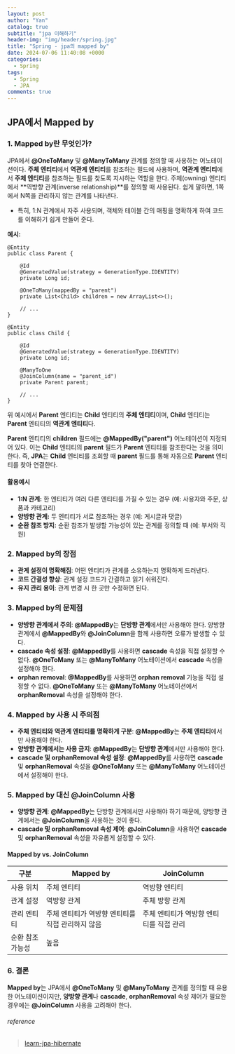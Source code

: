 ```yaml
---
layout: post
author: "Yan"
catalog: true
subtitle: "jpa 이해하기"
header-img: "img/header/spring.jpg"
title: "Spring - jpa의 mapped by"
date: 2024-07-06 11:40:08 +0000
categories:
  - Spring
tags:
  - Spring
  - JPA
comments: true
---
```


## JPA에서 Mapped by

### 1. Mapped by란 무엇인가?

JPA에서 **@OneToMany** 및 **@ManyToMany** 관계를 정의할 때 사용하는 어노테이션이다. **주체 엔티티**에서 **역관계 엔티티**를 참조하는 필드에 사용하며, **역관계 엔티티**에서 **주체 엔티티**를 참조하는 필드를 찾도록 지시하는 역할을 한다. 주체(owning) 엔티티에서 **역방향 관계(inverse relationship)**를 정의할 때 사용된다. 쉽게 말하면, 1쪽에서 N쪽을 관리하지 않는 관계를 나타낸다.

- 특히, 1:N 관계에서 자주 사용되며, 객체와 테이블 간의 매핑을 명확하게 하여 코드를 이해하기 쉽게 만들어 준다.


**예시:**

```javass
@Entity
public class Parent {

    @Id
    @GeneratedValue(strategy = GenerationType.IDENTITY)
    private Long id;

    @OneToMany(mappedBy = "parent")
    private List<Child> children = new ArrayList<>();

    // ...
}

@Entity
public class Child {

    @Id
    @GeneratedValue(strategy = GenerationType.IDENTITY)
    private Long id;

    @ManyToOne
    @JoinColumn(name = "parent_id")
    private Parent parent;

    // ...
}
```

위 예시에서 **Parent** 엔티티는 **Child** 엔티티의 **주체 엔티티**이며, **Child** 엔티티는 **Parent** 엔티티의 **역관계 엔티티**다. 

**Parent** 엔티티의 **children** 필드에는 **@MappedBy("parent")** 어노테이션이 지정되어 있다. 이는 **Child** 엔티티의 **parent** 필드가 **Parent** 엔티티를 참조한다는 것을 의미한다. 즉, **JPA**는 **Child** 엔티티를 조회할 때 **parent** 필드를 통해 자동으로 **Parent** 엔티티를 찾아 연결한다.

#### 활용예시

* **1:N 관계:** 한 엔티티가 여러 다른 엔티티를 가질 수 있는 경우 (예: 사용자와 주문, 상품과 카테고리)
* **양방향 관계:** 두 엔티티가 서로 참조하는 경우 (예: 게시글과 댓글)
* **순환 참조 방지:** 순환 참조가 발생할 가능성이 있는 관계를 정의할 때 (예: 부서와 직원)

### 2. Mapped by의 장점

* **관계 설정이 명확해짐**: 어떤 엔티티가 관계를 소유하는지 명확하게 드러낸다.
* **코드 간결성 향상**: 관계 설정 코드가 간결하고 읽기 쉬워진다.
* **유지 관리 용이**: 관계 변경 시 한 곳만 수정하면 된다.

### 3. Mapped by의 문제점

* **양방향 관계에서 주의**: **@MappedBy**는 **단방향 관계**에서만 사용해야 한다. 양방향 관계에서 **@MappedBy**와 **@JoinColumn**을 함께 사용하면 오류가 발생할 수 있다.
* **cascade 속성 설정**: **@MappedBy**를 사용하면 **cascade** 속성을 직접 설정할 수 없다. **@OneToMany** 또는 **@ManyToMany** 어노테이션에서 **cascade** 속성을 설정해야 한다.
* **orphan removal**: **@MappedBy**를 사용하면 **orphan removal** 기능을 직접 설정할 수 없다. **@OneToMany** 또는 **@ManyToMany** 어노테이션에서 **orphanRemoval** 속성을 설정해야 한다.

### 4. Mapped by 사용 시 주의점

* **주체 엔티티와 역관계 엔티티를 명확하게 구분**: **@MappedBy**는 **주체 엔티티**에서만 사용해야 한다.
* **양방향 관계에서는 사용 금지**: **@MappedBy**는 **단방향 관계**에서만 사용해야 한다.
* **cascade 및 orphanRemoval 속성 설정**: **@MappedBy**를 사용하면 **cascade** 및 **orphanRemoval** 속성을 **@OneToMany** 또는 **@ManyToMany** 어노테이션에서 설정해야 한다.

### 5. Mapped by 대신 @JoinColumn 사용

* **양방향 관계**: **@MappedBy**는 단방향 관계에서만 사용해야 하기 때문에, 양방향 관계에서는 **@JoinColumn**을 사용하는 것이 좋다.
* **cascade 및 orphanRemoval 속성 제어**: **@JoinColumn**을 사용하면 **cascade** 및 **orphanRemoval** 속성을 자유롭게 설정할 수 있다.


#### Mapped by vs. JoinColumn

| 구분 | Mapped by | JoinColumn |
|---|---|---|
| 사용 위치 | 주체 엔티티 | 역방향 엔티티 |
| 관계 설정 | 역방향 관계 | 주체 방향 관계 |
| 관리 엔티티 | 주체 엔티티가 역방향 엔티티를 직접 관리하지 않음 | 주체 엔티티가 역방향 엔티티를 직접 관리 |
| 순환 참조 가능성 | 높음 | 

### 6. 결론

**Mapped by**는 JPA에서 **@OneToMany** 및 **@ManyToMany** 관계를 정의할 때 유용한 어노테이션이지만, **양방향 관계**나 **cascade**, **orphanRemoval** 속성 제어가 필요한 경우에는 **@JoinColumn** 사용을 고려해야 한다.


###### reference
>[learn-jpa-hibernate](https://www.baeldung.com/learn-jpa-hibernate)  

